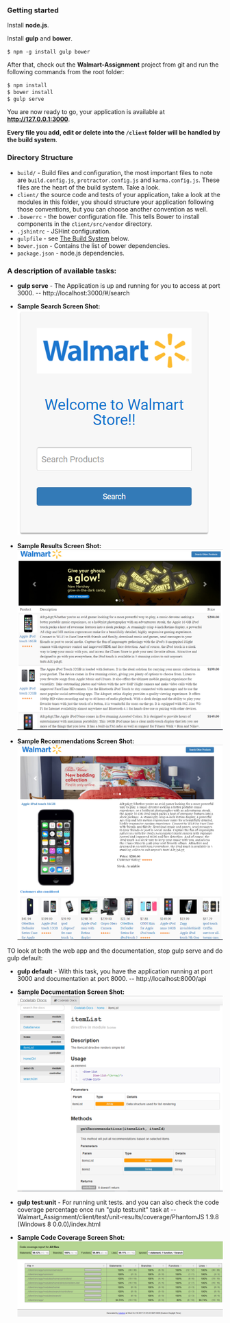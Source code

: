### Getting started

Install **node.js**. 

Install **gulp** and **bower**.

    $ npm -g install gulp bower

After that, check out the **Walmart-Assignment** project from git and run the following commands from the root folder: 

    $ npm install
    $ bower install
    $ gulp serve

You are now ready to go, your application is available at **http://127.0.0.1:3000**.

**Every file you add, edit or delete into the `/client` folder will be handled by the build system**.


### Directory Structure

* `build/` - Build files and configuration, the most important files to note are `build.config.js`, `protractor.config.js` and `karma.config.js`. These files are the heart of the build system. Take a look.
* `client/` the source code and tests of your application, take a look at the modules in this folder, you should structure your application following those conventions, but you can choose another convention as well.
* `.bowerrc` - the bower configuration file. This tells Bower to install components in the `client/src/vendor` directory.
* `.jshintrc` - JSHint configuration.
* `gulpfile` - see [The Build System](#thebuildsystem) below.
* `bower.json` - Contains the list of bower dependencies.
* `package.json` - node.js dependencies.


### A description of available tasks:

* **gulp serve** - The Application is up and running for you to access at port 3000. -- http://localhost:3000/#/search

* **Sample Search Screen Shot:**
![Screenshot](searchScreen.PNG)

* **Sample Results Screen Shot:**
![Screenshot](resultsScreen.PNG)

* **Sample Recommendations Screen Shot:**
![Screenshot](recommendationsScreen.PNG)

TO look at both the web app and the documentation, stop gulp serve and do gulp default:
* **gulp default** - With this task, you have the application running at port 3000 and documentation at port 8000.  -- http://localhost:8000/api

* **Sample Documentation Screen Shot:**
![Screenshot](Documentation_Screenshot.PNG)

* **gulp test:unit** - For running unit tests. 
and you can also check the code coverage percentage once run "gulp test:unit" task at -- Walmart_Assignment/client/test/unit-results/coverage/PhantomJS 1.9.8 (Windows 8 0.0.0)/index.html

* **Sample Code Coverage Screen Shot:**
![Screenshot](CodeCoverageReport.PNG)






